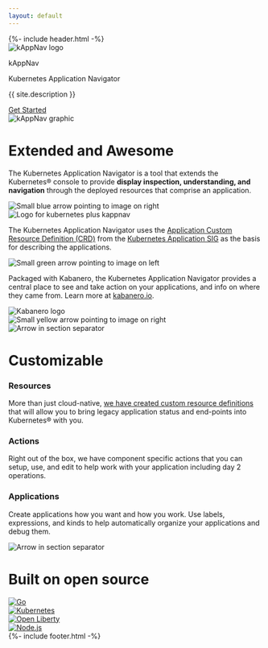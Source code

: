 ```yaml
---
layout: default
---
```

<div class="main_container" role="main">
    {%- include header.html -%}
    <section class="logo_content">
        <div class="logo">
            <img class="logo_svg" src="graphics/kappnav-logo.svg" alt="kAppNav logo">
            <div class="logo_text">        
                <p id="kappnav-title">kAppNav</p>
                <p>Kubernetes Application Navigator</p>
            </div>
        </div>
        <p class="site_desc">{{ site.description }}</p>
        <a class="button" id="getting_started" href="https://github.com/kappnav/README" target="_blank" rel="noopener">Get Started</a>
    </section>
    <section class="graphic">
        <img class="triangles_svg" src="graphics/kappnav-graphic.svg" alt="kAppNav graphic">
    </section>
    <div class="info">
        <h1 class="info_title">Extended and Awesome</h1>
        <div class="summary">
            <p>The Kubernetes Application Navigator is a tool that extends the Kubernetes® console to provide <b>display inspection, understanding, and navigation</b> through the deployed resources that comprise an application.</p>
        </div>
        <div class="b_arrow">
            <img src="graphics/Triangle_blue_right_small.svg" alt="Small blue arrow pointing to image on right">
        </div>
        <div class="kub_kappnav">
            <img src="graphics/Kube_kAppNav.svg" alt="Logo for kubernetes plus kappnav">
        </div>
        <div class="crd_sig">
            <p>The Kubernetes Application Navigator uses the <a class="description_link" href="https://github.com/kubernetes-sigs/application/blob/master/config/crds/app_v1beta1_application.yaml" target="_blank" rel="noopener">Application Custom Resource Definition (CRD)</a> from the <a class="description_link" href="https://github.com/kubernetes-sigs/application" target="_blank" rel="noopener">Kubernetes Application SIG</a> as the basis for describing the applications.</p>
        </div>
        <div class="g_arrow">
            <img src="graphics/Triangle_green_left_small.svg" alt="Small green arrow pointing to image on left">
        </div>
        <div class="kabanero_info">
            <p>Packaged with Kabanero, the Kubernetes Application Navigator provides a central place to see and take action on your applications, and info on where they came from. Learn more at <a class="description_link" href="https://kabanero.io/" target="_blank" rel="noopener">kabanero.io</a>.</p>
        </div>
        <div class="y_arrow">
            <img src="graphics/Triangle_yellow_right_small.svg" alt="Kabanero logo">
        </div>
        <div class="kabanero_logo">
            <img src="graphics/kabanero-logo.svg" alt="Small yellow arrow pointing to image on right">
        </div>
    </div>
    <div class="after_info_line">
        <img src="graphics/Triangle_orange_left_blur.svg" alt="Arrow in section separator">
    </div>
    <div class="customizable">
        <h1 class="customizable_title">Customizable</h1>
        <div class="resources">
            <h3>Resources</h3>
            <p class="tri_section_p"> More than just cloud-native, <a class="description_link" href="https://github.com/kappnav/samples/tree/master/legacyapp" target="_blank" rel="noopener">we have created custom resource definitions</a> that will allow you to bring legacy application status and end-points into Kubernetes® with you.</p>
        </div>
        <div class="actions">
            <h3>Actions</h3>
            <p>Right out of the box, we have component specific actions that you can setup, use, and edit to help work with your application including day 2 operations.</p>
        </div>
        <div class="applications">
            <h3>Applications</h3>
            <p>Create applications how you want and how you work. Use labels, expressions, and kinds to help automatically organize your applications and debug them.</p>
        </div>
    </div>
        <div class="after_custom_line">
        <img src="graphics/Triangle_blue_right_blur.svg" alt="Arrow in section separator">
    </div>
    <div class="built_on">
        <h1 class="builton_title">Built on open source</h1>
        <div class="go">
            <a href="https://golang.org/" target="_blank"><img src="graphics/Go-Logo_LightBlue.svg" alt="Go"></a>
        </div>
        <div class="kubernetes">
            <a href="https://kubernetes.io/" target="_blank"><img src="graphics/kubernetes-logo.png" alt="Kubernetes"></a>
        </div>
        <div class="open_liberty">
            <a href="https://openliberty.io" target="_blank"><img src="graphics/open-liberty.png" alt="Open Liberty"></a>
        </div>
        <div class="node">
            <a href="https://nodejs.org" target="_blank"><img src="graphics/nodejs.png" alt="Node.js"></a>
        </div>
    </div>
    {%- include footer.html -%}
</div>